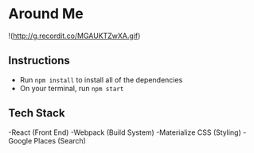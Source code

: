 # Around Me

!(http://g.recordit.co/MGAUKTZwXA.gif)

## Instructions

- Run `npm install` to install all of the dependencies
- On your terminal, run `npm start`

## Tech Stack

-React (Front End)
-Webpack (Build System)
-Materialize CSS (Styling)
-Google Places (Search)